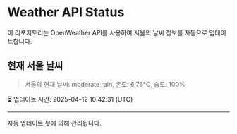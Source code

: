 
# Weather API Status

이 리포지토리는 OpenWeather API를 사용하여 서울의 날씨 정보를 자동으로 업데이트합니다.

## 현재 서울 날씨
> 서울의 현재 날씨: moderate rain, 온도: 6.76°C, 습도: 100%

⏳ 업데이트 시간: 2025-04-12 10:42:31 (UTC)

---
자동 업데이트 봇에 의해 관리됩니다.
